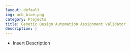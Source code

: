 ```yaml
---
layout: default
img: ucb_bioe.png
category: Projects
title: Genetic Design Automation Assignment Validator
description: |
---
```


* Insert Description